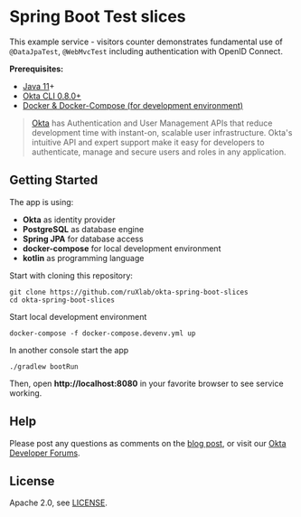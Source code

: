 # Spring Boot Test slices

This example service - visitors counter demonstrates fundamental use of `@DataJpaTest`, `@WebMvcTest` including authentication with OpenID Connect.

**Prerequisites:**
 
- [Java 11](https://adoptopenjdk.net/)+
- [Okta CLI 0.8.0+](https://cli.okta.com)
- [Docker & Docker-Compose (for development environment)](https://docs.docker.com/get-docker/)

> [Okta](https://developer.okta.com/) has Authentication and User Management APIs that reduce development time with instant-on, scalable user infrastructure. Okta's intuitive API and expert support make it easy for developers to authenticate, manage and secure users and roles in any application.

## Getting Started

The app is using:
* **Okta** as identity provider
* **PostgreSQL** as database engine
* **Spring JPA** for database access
* **docker-compose** for local development environment 
* **kotlin** as programming language

Start with cloning this repository:

```
git clone https://github.com/ruXlab/okta-spring-boot-slices
cd okta-spring-boot-slices
```

Start local development environment
```
docker-compose -f docker-compose.devenv.yml up
```

In another console start the app
```
./gradlew bootRun
```
Then, open **http://localhost:8080** in your favorite browser to see service working.

## Help

Please post any questions as comments on the [blog post](https://developer.okta.com/blog/2021/04/21/spring-boot-testing-slices), or visit our [Okta Developer Forums](https://devforum.okta.com/).

## License

Apache 2.0, see [LICENSE](LICENSE).
